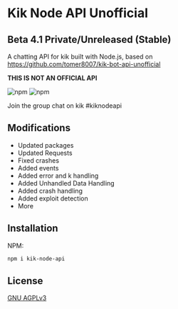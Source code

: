 # Kik Node API Unofficial

## Beta 4.1 Private/Unreleased (Stable)

A chatting API for kik built with Node.js, based on <https://github.com/tomer8007/kik-bot-api-unofficial>

**THIS IS NOT AN OFFICIAL API**

![npm](https://img.shields.io/npm/v/kik-node-api.svg?style=plastic)
![npm](https://img.shields.io/npm/dt/kik-node-api.svg?style=plastic)

Join the group chat on kik #kiknodeapi

## Modifications
   * Updated packages
   * Updated Requests
   * Fixed crashes
   * Added events
   * Added error and k handling
   * Added Unhandled Data Handling
   * Added crash handling
   * Added exploit detection
   * More

## Installation

NPM:

```bash
npm i kik-node-api
```

## License
[GNU AGPLv3](https://choosealicense.com/licenses/agpl-3.0/)
